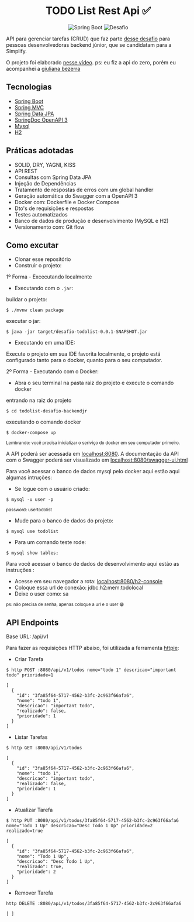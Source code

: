 <h1 align="center">
  TODO List Rest Api ✅
</h1>

<p align="center">
 <img src="https://img.shields.io/static/v1?label=Java&message=Spring+Boot&color=8257E5&labelColor=000000" alt="Spring Boot" />
 <img src="https://img.shields.io/static/v1?label=Tipo&message=Desafio&color=8257E5&labelColor=000000" alt="Desafio" />
</p>

API para gerenciar tarefas (CRUD) que faz parte [desse desafio](https://github.com/simplify-liferay/desafio-junior-backend-simplify) para pessoas desenvolvedoras backend júnior, que se candidatam para a Simplify.

O projeto foi elaborado [nesse vídeo](https://youtu.be/IjProDV001o).
ps: eu fiz a api do zero, porém eu acompanhei a [giuliana bezerra](https://github.com/giuliana-bezerra)

## Tecnologias
 
- [Spring Boot](https://spring.io/projects/spring-boot)
- [Spring MVC](https://docs.spring.io/spring-framework/reference/web/webmvc.html)
- [Spring Data JPA](https://spring.io/projects/spring-data-jpa)
- [SpringDoc OpenAPI 3](https://springdoc.org/v2/#spring-webflux-support)
- [Mysql](https://dev.mysql.com/downloads/)
- [H2](https://h2database.com/html/main.html)

## Práticas adotadas

- SOLID, DRY, YAGNI, KISS
- API REST
- Consultas com Spring Data JPA
- Injeção de Dependências
- Tratamento de respostas de erros com um global handler
- Geração automática do Swagger com a OpenAPI 3
- Docker com: Dockerfile e Docker Compose
- Dto's de requisições e respostas
- Testes automatizados
- Banco de dados de produção e desenvolvimento (MySQL e H2)
- Versionamento com: Git flow


## Como excutar
- Clonar esse repositório
- Construir o projeto:

1º Forma - Excecutando localmente
- Executando com o `.jar`:

buildar o projeto:
```
$ ./mvnw clean package
```

executar o jar:
```
$ java -jar target/desafio-todolist-0.0.1-SNAPSHOT.jar
```

- Executando em uma IDE:

Execute o projeto em sua IDE favorita localmente, o projeto está configurado tanto para o docker, quanto para o seu computador.

2º Forma - Executando com o Docker:
- Abra o seu terminal na pasta raiz do projeto e execute o comando docker

entrando na raiz do projeto
```
$ cd todolist-desafio-backendjr
```

executando o comando docker
```
$ docker-compose up
```
<small>Lembrando: você precisa inicializar o seriviço do docker em seu computador primeiro.</small>


A API poderá ser acessada em [localhost:8080](http://localhost:8080). A documentação da API com o Swagger poderá ser visualizado em [localhost:8080/swagger-ui.html](http://localhost:8080/swagger-ui.html)

Para você acessar o banco de dados mysql pelo docker aqui estão aqui algumas intruções:
- Se logue com o usuário criado:
```
$ mysql -u user -p
```
<small>password: usertodolist</small>

- Mude para o banco de dados do projeto:
```
$ mysql use todolist
```

- Para um comando teste rode:
```
$ mysql show tables;
```

Para você acessar o banco de dados de desenvolvimento aqui estão as instruções :
 - Acesse em seu navegador a rota: [localhost:8080/h2-console](http://localhost:8080/h2-console)
 - Coloque essa url de conexão: jdbc:h2:mem:todolocal
 - Deixe o user como: sa

<small>ps: não precisa de senha, apenas coloque a url e o user 😁</small>


## API Endpoints

Base URL: /api/v1

Para fazer as requisições HTTP abaixo, foi utilizada a ferramenta [httpie](https://httpie.io):

- Criar Tarefa 
```
$ http POST :8080/api/v1/todos nome="todo 1" descricao="important todo" prioridade=1

[
  {
    "id": "3fa85f64-5717-4562-b3fc-2c963f66afa6",
    "nome": "todo 1",
    "descricao": "important todo",
    "realizado": false,
    "prioridade": 1
  }
]
```

- Listar Tarefas
```
$ http GET :8080/api/v1/todos

[
  {
    "id": "3fa85f64-5717-4562-b3fc-2c963f66afa6",
    "nome": "todo 1",
    "descricao": "important todo",
    "realizado": false,
    "prioridade": 1
  }
]
```

- Atualizar Tarefa
```
$ http PUT :8080/api/v1/todos/3fa85f64-5717-4562-b3fc-2c963f66afa6 nome="Todo 1 Up" descricao="Desc Todo 1 Up" prioridade=2 realizado=true

[
  {
    "id": "3fa85f64-5717-4562-b3fc-2c963f66afa6",
    "nome": "Todo 1 Up",
    "descricao": "Desc Todo 1 Up",
    "realizado": true,
    "prioridade": 2
  }
]
```

- Remover Tarefa
```
http DELETE :8080/api/v1/todos/3fa85f64-5717-4562-b3fc-2c963f66afa6

[ ]
```



